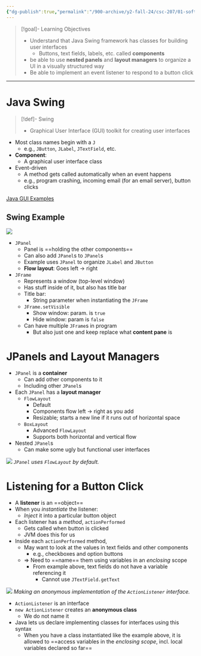 ```yaml
---
{"dg-publish":true,"permalink":"/900-archive/y2-fall-24/csc-207/01-software-developer-skills-and-tools/java-graphical-user-interfaces/","tags":["lecture","note","cs","java","university"],"created":"2024-12-09T23:41:53.243-08:00","updated":"2024-12-09T23:45:29.736-08:00"}
---
```



> [!goal]- Learning Objectives
>
> - Understand that Java Swing framework has classes for building user interfaces
>     - Buttons, text fields, labels, etc. called **components**
> - be able to use **nested panels** and **layout managers** to organize a UI in a visually structured way
> - Be able to implement an event listener to respond to a button click

---

# Java Swing

> [!def]- Swing
>
> - Graphical User Interface (GUI) toolkit for creating user interfaces

- Most class names begin with a `J`
    - e.g., `JButton`, `JLabel`, `JTextField`, etc.
- **Component**:
    - A graphical user interface class
- Event-driven
    - A method gets called automatically when an event happens
    - e.g., program crashing, incoming email (for an email server), button clicks

[Java GUI Examples](https://github.com/paulgries/JavaGUIExamples)

## Swing Example

![](https://i.imgur.com/UC7pzsn.png)

- `JPanel`
    - Panel is ==holding the other components==
    - Can also add `JPanel`s to `JPanel`s
    - Example uses `JPanel` to organize `JLabel` and `JButton`
    - **Flow layout**: Goes left → right
- `JFrame`
    - Represents a window (top-level window)
    - Has stuff inside of it, but also has title bar
    - Title bar:
        - String parameter when instantiating the `JFrame`
    - `JFrame.setVisible`
        - Show window: param. is `true`
        - Hide window: param is `false`
    - Can have multiple `JFrame`s in program
        - But also just one and keep replace what **content pane** is

# JPanels and Layout Managers

- `JPanel` is a **container**
    - Can add other components to it
    - Including other `JPanel`s
- Each `JPanel` has a **layout manager**
    - `FlowLayout`
        - Default
        - Components flow left → right as you add
        - Resizable; starts a new line if it runs out of horizontal space
    - `BoxLayout`
        - Advanced `FlowLayout`
        - Supports both horizontal and vertical flow
- Nested `JPanel`s
    - Can make some ugly but functional user interfaces

![](https://i.imgur.com/srrpzQO.png)
*`JPanel` uses `FlowLayout` by default.*

# Listening for a Button Click

- A **listener** is an ==object==
- When you *instantiate* the listener:
    - *Inject* it into a particular button object
- Each listener has a *method*, `actionPerformed`
    - Gets called when button is clicked
    - JVM does this for us
- Inside each `actionPerformed` method,
    - May want to look at the values in text fields and other components
        - e.g., checkboxes and option buttons
    - ⇒ Need to ==name== them using variables in an *enclosing* scope
        - From example above, text fields do not have a variable referencing it
            - Cannot use `JTextField.getText`

![](https://i.imgur.com/x3MXKzP.png)
*Making an anonymous implementation of the `ActionListener` interface.*

- `ActionListener` is an interface
- `new ActionListener` creates an **anonymous class**
    - We do not name it
- Java lets us declare implementing classes for interfaces using this syntax
    - When you have a class instantiated like the example above, it is allowed to ==access variables in the *enclosing scope*, incl. local variables declared so far==
